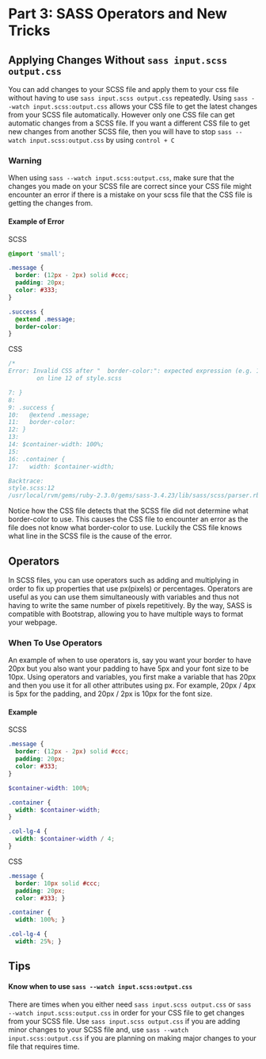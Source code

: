 # Part 3: SASS Operators and New Tricks

## Applying Changes Without `sass input.scss output.css`

You can add changes to your SCSS file and apply them to your css file without having to use 
`sass input.scss output.css` repeatedly. Using `sass --watch input.scss:output.css` allows your CSS
file to get the latest changes from your SCSS file automatically. However only one CSS file can get automatic changes
from a SCSS file. If you want a different CSS file to get new changes from another SCSS file, then you will have to stop 
`sass --watch input.scss:output.css` by using `control + C`

### Warning
When using `sass --watch input.scss:output.css`, make sure that the changes you made on your SCSS file are correct 
since your CSS file might encounter an error if there is a mistake on your scss file that the CSS file is getting the changes
from.

#### Example of Error

SCSS
```SCSS
@import 'small';

.message {
  border: (12px - 2px) solid #ccc;
  padding: 20px;
  color: #333;
}

.success {
  @extend .message;
  border-color:
}
```

CSS
```CSS
/*
Error: Invalid CSS after "  border-color:": expected expression (e.g. 1px, bold), was "}"
        on line 12 of style.scss

7: }
8: 
9: .success {
10:   @extend .message;
11:   border-color: 
12: }
13: 
14: $container-width: 100%;
15: 
16: .container {
17:   width: $container-width;

Backtrace:
style.scss:12
/usr/local/rvm/gems/ruby-2.3.0/gems/sass-3.4.23/lib/sass/scss/parser.rb:1207:in `expected'
```

Notice how the CSS file detects that the SCSS file did not determine what border-color to use. This causes the CSS file to 
encounter an error as the file does not know what border-color to use. Luckily the CSS file knows what line in the SCSS file is
the cause of the error.

## Operators

In SCSS files, you can use operators such as adding and multiplying in order to fix up properties that use px(pixels) or percentages. Operators are
useful as you can use them simultaneously with variables and thus not having to write the same number of pixels repetitively.
By the way, SASS is compatible with Bootstrap, allowing you to have multiple ways to format your webpage. 

### When To Use Operators
An example of when to use operators is, say
you want your border to have 20px but you also want your padding to have 5px and your font size to be 10px. Using operators and variables, you first make
a variable that has 20px and then you use it for all other attributes using px. For example, 20px / 4px is 5px for the padding, and 20px / 2px is 10px for
the font size.

#### Example
SCSS
```SCSS
.message {
  border: (12px - 2px) solid #ccc;
  padding: 20px;
  color: #333;
}

$container-width: 100%;

.container {
  width: $container-width;
}

.col-lg-4 {
  width: $container-width / 4;
}
```

CSS
```CSS
.message {
  border: 10px solid #ccc;
  padding: 20px;
  color: #333; }

.container {
  width: 100%; }

.col-lg-4 {
  width: 25%; }
```
## Tips

#### Know when to use `sass --watch input.scss:output.css`
There are times when you either need `sass input.scss output.css` or `sass --watch input.scss:output.css` in order for your CSS file to get changes
from your SCSS file. Use `sass input.scss output.css` if you are adding minor changes to your SCSS file and, use `sass --watch input.scss:output.css` if
you are planning on making major changes to your file that requires time.
